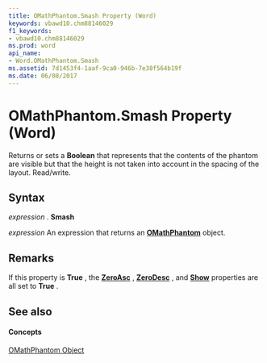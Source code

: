 ```yaml
---
title: OMathPhantom.Smash Property (Word)
keywords: vbawd10.chm88146029
f1_keywords:
- vbawd10.chm88146029
ms.prod: word
api_name:
- Word.OMathPhantom.Smash
ms.assetid: 7d1453f4-1aaf-9ca0-946b-7e38f564b19f
ms.date: 06/08/2017
---
```



# OMathPhantom.Smash Property (Word)

Returns or sets a  **Boolean** that represents that the contents of the phantom are visible but that the height is not taken into account in the spacing of the layout. Read/write.


## Syntax

 _expression_ . **Smash**

 _expression_ An expression that returns an **[OMathPhantom](Word.OMathPhantom.md)** object.


## Remarks

If this property is  **True** , the **[ZeroAsc](Word.OMathPhantom.ZeroAsc.md)** , **[ZeroDesc](Word.OMathPhantom.ZeroDesc.md)** , and **[Show](Word.OMathPhantom.Show.md)** properties are all set to **True** .


## See also


#### Concepts


[OMathPhantom Object](Word.OMathPhantom.md)

